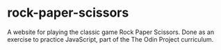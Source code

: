 # rock-paper-scissors
A website for playing the classic game Rock Paper Scissors. Done as an exercise to practice JavaScript, part of the The Odin Project curriculum.
